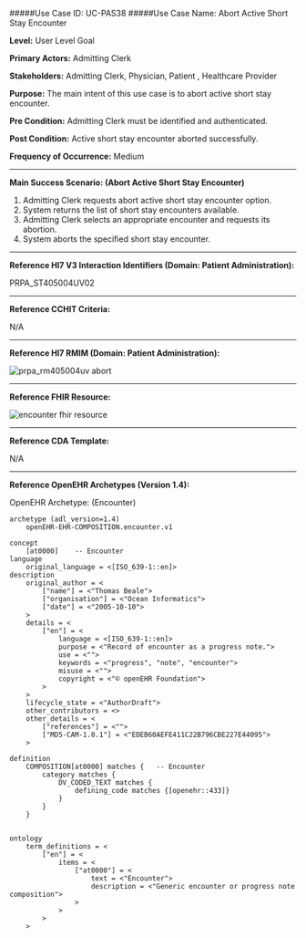 #####Use Case ID: UC-PAS38
#####Use Case Name: Abort Active Short Stay Encounter

**Level:**                     User Level Goal

**Primary Actors:**            Admitting Clerk

**Stakeholders:**              Admitting Clerk, Physician, Patient , Healthcare Provider

**Purpose:**                   The main intent of this use case is to abort active short stay encounter.

**Pre Condition:**             Admitting Clerk must be identified and authenticated.

**Post Condition:**            Active short stay encounter aborted successfully.

**Frequency of Occurrence:**   Medium
__________________________________________________________
**Main Success Scenario: (Abort Active Short Stay Encounter)**

1. Admitting Clerk requests abort active short stay encounter option.
2. System returns the list of short stay encounters available.
3. Admitting Clerk selects an appropriate encounter and requests its abortion.
4. System aborts the specified short stay encounter.

________________________________________________________________________
**Reference Hl7 V3 Interaction Identifiers (Domain: Patient Administration):**

PRPA_ST405004UV02
_______________________________________________________________
**Reference CCHIT Criteria:**

N/A
_______________________________________________________________
**Reference Hl7 RMIM (Domain: Patient Administration):**

![prpa_rm405004uv abort](https://f.cloud.github.com/assets/5391320/1295485/11346062-30b0-11e3-920d-301c98558106.png)
_______________________________________________________________
**Reference FHIR Resource:**

![encounter fhir resource](https://f.cloud.github.com/assets/5391320/1295268/cb11790e-30a9-11e3-8af5-6e7bb9dfdbda.png)
_______________________________________________________________
**Reference CDA Template:**

N/A
_______________________________________________________________
**Reference OpenEHR Archetypes (Version 1.4):**

OpenEHR Archetype: (Encounter)

``` Archetype
archetype (adl_version=1.4)
	openEHR-EHR-COMPOSITION.encounter.v1

concept
	[at0000]	-- Encounter
language
	original_language = <[ISO_639-1::en]>
description
	original_author = <
		["name"] = <"Thomas Beale">
		["organisation"] = <"Ocean Informatics">
		["date"] = <"2005-10-10">
	>
	details = <
		["en"] = <
			language = <[ISO_639-1::en]>
			purpose = <"Record of encounter as a progress note.">
			use = <"">
			keywords = <"progress", "note", "encounter">
			misuse = <"">
			copyright = <"© openEHR Foundation">
		>
	>
	lifecycle_state = <"AuthorDraft">
	other_contributors = <>
	other_details = <
		["references"] = <"">
		["MD5-CAM-1.0.1"] = <"EDEB60AEFE411C22B796CBE227E44095">
	>

definition
	COMPOSITION[at0000] matches {	-- Encounter
		category matches {
			DV_CODED_TEXT matches {
				defining_code matches {[openehr::433]}
			}
		}
	}


ontology
	term_definitions = <
		["en"] = <
			items = <
				["at0000"] = <
					text = <"Encounter">
					description = <"Generic encounter or progress note composition">
				>
			>
		>
	>
```






